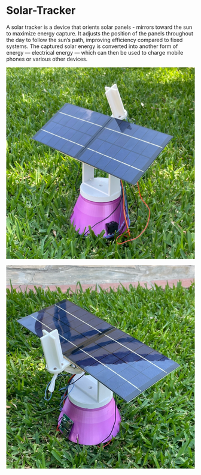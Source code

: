 # Solar-Tracker
A solar tracker is a device that orients solar panels - mirrors toward the sun to maximize energy capture. It adjusts the position of the panels throughout the day to follow the sun’s path, improving efficiency compared to fixed systems. The captured solar energy is converted into another form of energy — electrical energy — which can then be used to charge mobile phones or various other devices. 



![image alt](https://github.com/Pantakidou/Solar-Tracker/blob/main/Solar%20Tracker.jpeg?raw=true)

![image alt](https://github.com/Pantakidou/Solar-Tracker/blob/main/Solar%20Tracker..jpeg?raw=true)

